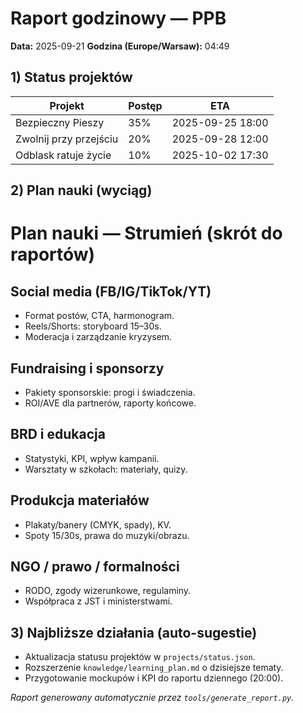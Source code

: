 # Raport godzinowy — PPB
**Data:** 2025-09-21  **Godzina (Europe/Warsaw):** 04:49

## 1) Status projektów
| Projekt | Postęp | ETA |
|--------|--------|-----|
| Bezpieczny Pieszy | 35% | 2025-09-25 18:00 |
| Zwolnij przy przejściu | 20% | 2025-09-28 12:00 |
| Odblask ratuje życie | 10% | 2025-10-02 17:30 |

## 2) Plan nauki (wyciąg)
# Plan nauki — Strumień (skrót do raportów)

## Social media (FB/IG/TikTok/YT)
- Format postów, CTA, harmonogram.
- Reels/Shorts: storyboard 15–30s.
- Moderacja i zarządzanie kryzysem.

## Fundraising i sponsorzy
- Pakiety sponsorskie: progi i świadczenia.
- ROI/AVE dla partnerów, raporty końcowe.

## BRD i edukacja
- Statystyki, KPI, wpływ kampanii.
- Warsztaty w szkołach: materiały, quizy.

## Produkcja materiałów
- Plakaty/banery (CMYK, spady), KV.
- Spoty 15/30s, prawa do muzyki/obrazu.

## NGO / prawo / formalności
- RODO, zgody wizerunkowe, regulaminy.
- Współpraca z JST i ministerstwami.


## 3) Najbliższe działania (auto-sugestie)
- Aktualizacja statusu projektów w `projects/status.json`.
- Rozszerzenie `knowledge/learning_plan.md` o dzisiejsze tematy.
- Przygotowanie mockupów i KPI do raportu dziennego (20:00).

*Raport generowany automatycznie przez `tools/generate_report.py`.*
